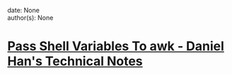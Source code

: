 
date: None  
author(s): None  

# [Pass Shell Variables To awk - Daniel Han's Technical Notes](https://sites.google.com/site/xiangyangsite/home/technical-tips/linux-unix/shell-programming/awk-tips/pass-shell-variables-to-awk)



